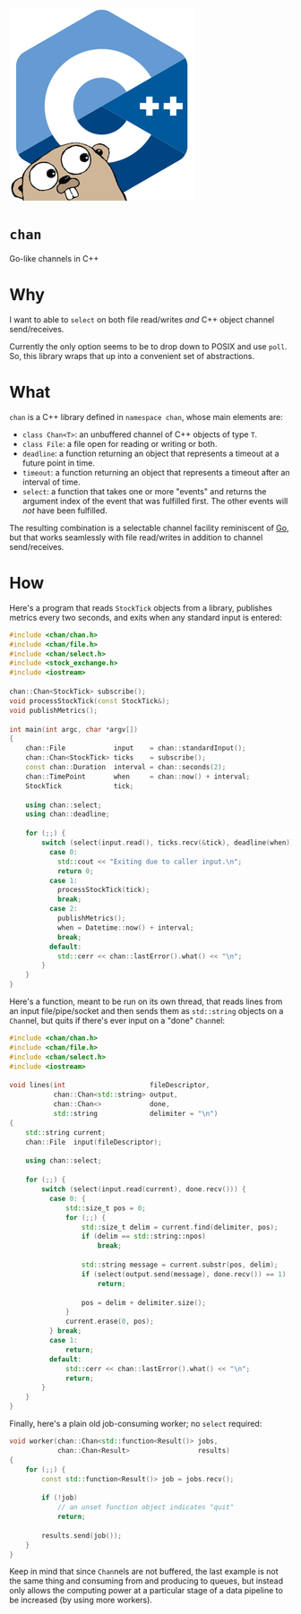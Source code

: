 ![chan](images/chan.png)

`chan`
======
Go-like channels in C++

Why
===
I want to able to `select` on both file read/writes _and_ C++ object channel
send/receives.

Currently the only option seems to be to drop down to POSIX and use `poll`.
So, this library wraps that up into a convenient set of abstractions.

What
====
`chan` is a C++ library defined in `namespace chan`, whose main elements are:

- `class Chan<T>`: an unbuffered channel of C++ objects of type `T`.
- `class File`: a file open for reading or writing or both.
- `deadline`: a function returning an object that represents a timeout at a
  future point in time.
- `timeout`: a function returning an object that represents a timeout after
  an interval of time.
- `select`: a function that takes one or more "events" and returns the argument
  index of the event that was fulfilled first.  The other events will _not_
  have been fulfilled.

The resulting combination is a selectable channel facility reminiscent of
[Go][go], but that works seamlessly with file read/writes in addition to
channel send/receives.

How
===
Here's a program that reads `StockTick` objects from a library, publishes
metrics every two seconds, and exits when any standard input is entered:
```C++
#include <chan/chan.h>
#include <chan/file.h>
#include <chan/select.h>
#include <stock_exchange.h>
#include <iostream>

chan::Chan<StockTick> subscribe();
void processStockTick(const StockTick&);
void publishMetrics();

int main(int argc, char *argv[])
{
    chan::File            input    = chan::standardInput();
    chan::Chan<StockTick> ticks    = subscribe();
    const chan::Duration  interval = chan::seconds(2);
    chan::TimePoint       when     = chan::now() + interval;
    StockTick             tick;

    using chan::select;
    using chan::deadline;

    for (;;) {
        switch (select(input.read(), ticks.recv(&tick), deadline(when))) {
          case 0:
            std::cout << "Exiting due to caller input.\n";
            return 0;
          case 1:
            processStockTick(tick);
            break;
          case 2:
            publishMetrics();
            when = Datetime::now() + interval;
            break;
          default:
            std::cerr << chan::lastError().what() << "\n";
        }
    }
}
```

Here's a function, meant to be run on its own thread, that reads lines from an
input file/pipe/socket and then sends them as `std::string` objects on a
`Chan`nel, but quits if there's ever input on a "done" `Chan`nel:
```C++
#include <chan/chan.h>
#include <chan/file.h>
#include <chan/select.h>
#include <iostream>

void lines(int                     fileDescriptor,
           chan::Chan<std::string> output,
           chan::Chan<>            done,
           std::string             delimiter = "\n")
{
    std::string current;
    chan::File  input(fileDescriptor);

    using chan::select;

    for (;;) {
        switch (select(input.read(current), done.recv())) {
          case 0: {
              std::size_t pos = 0;
              for (;;) {
                  std::size_t delim = current.find(delimiter, pos);
                  if (delim == std::string::npos)
                      break;
                
                  std::string message = current.substr(pos, delim);
                  if (select(output.send(message), done.recv()) == 1)
                      return;

                  pos = delim + delimiter.size();
              }
              current.erase(0, pos);
          } break;
          case 1:
              return;
          default:
              std::cerr << chan::lastError().what() << "\n";
              return;
        }
    }
}
```

Finally, here's a plain old job-consuming worker; no `select` required:
```C++
void worker(chan::Chan<std::function<Result()> jobs,
            chan::Chan<Result>                 results)
{
    for (;;) {
        const std::function<Result()> job = jobs.recv();

        if (!job)
            // an unset function object indicates "quit"
            return;

        results.send(job());
    }
}
```

Keep in mind that since `Chan`nels are not buffered, the last example is not
the same thing and consuming from and producing to queues, but instead only
allows the computing power at a particular stage of a data pipeline to be
increased (by using more workers).

[go]: https://golang.org/
